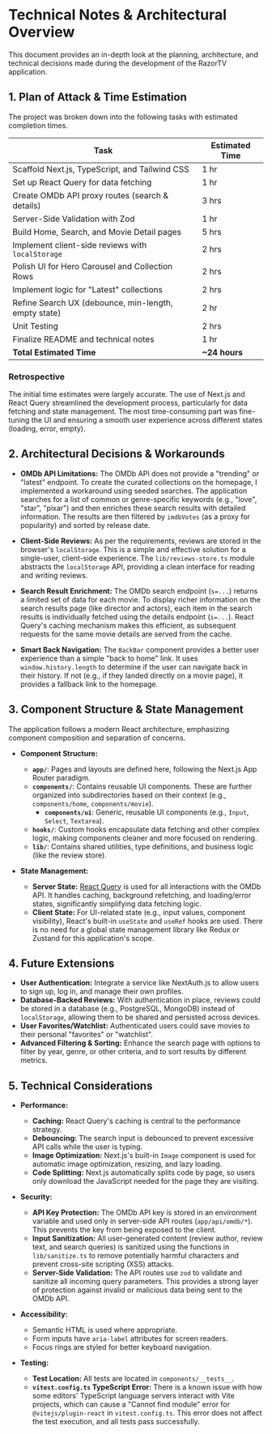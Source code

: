 # Technical Notes & Architectural Overview

This document provides an in-depth look at the planning, architecture, and technical decisions made during the development of the RazorTV application.

## 1. Plan of Attack & Time Estimation

The project was broken down into the following tasks with estimated completion times.

| Task                                                 | Estimated Time |
| ---------------------------------------------------- | -------------- |
| Scaffold Next.js, TypeScript, and Tailwind CSS       | 1 hr           |
| Set up React Query for data fetching                 | 1 hr           |
| Create OMDb API proxy routes (search & details)      | 3 hrs          |
| Server-Side Validation with Zod                      | 1 hr           |
| Build Home, Search, and Movie Detail pages           | 5 hrs          |
| Implement client-side reviews with `localStorage`    | 2 hrs          |
| Polish UI for Hero Carousel and Collection Rows      | 2 hrs          |
| Implement logic for "Latest" collections             | 2 hrs          |
| Refine Search UX (debounce, min-length, empty state) | 2 hr           |
| Unit Testing                                         | 2 hrs          |
| Finalize README and technical notes                  | 1 hr           |
| **Total Estimated Time**                             | **~24 hours**  |

### Retrospective

The initial time estimates were largely accurate. The use of Next.js and React Query streamlined the development process, particularly for data fetching and state management. The most time-consuming part was fine-tuning the UI and ensuring a smooth user experience across different states (loading, error, empty).

## 2. Architectural Decisions & Workarounds

- **OMDb API Limitations:** The OMDb API does not provide a "trending" or "latest" endpoint. To create the curated collections on the homepage, I implemented a workaround using seeded searches. The application searches for a list of common or genre-specific keywords (e.g., "love", "star", "pixar") and then enriches these search results with detailed information. The results are then filtered by `imdbVotes` (as a proxy for popularity) and sorted by release date.

- **Client-Side Reviews:** As per the requirements, reviews are stored in the browser's `localStorage`. This is a simple and effective solution for a single-user, client-side experience. The `lib/reviews-store.ts` module abstracts the `localStorage` API, providing a clean interface for reading and writing reviews.

- **Search Result Enrichment:** The OMDb search endpoint (`s=...`) returns a limited set of data for each movie. To display richer information on the search results page (like director and actors), each item in the search results is individually fetched using the details endpoint (`i=...`). React Query's caching mechanism makes this efficient, as subsequent requests for the same movie details are served from the cache.

- **Smart Back Navigation:** The `BackBar` component provides a better user experience than a simple "back to home" link. It uses `window.history.length` to determine if the user can navigate back in their history. If not (e.g., if they landed directly on a movie page), it provides a fallback link to the homepage.

## 3. Component Structure & State Management

The application follows a modern React architecture, emphasizing component composition and separation of concerns.

- **Component Structure:**

  - **`app/`**: Pages and layouts are defined here, following the Next.js App Router paradigm.
  - **`components/`**: Contains reusable UI components. These are further organized into subdirectories based on their context (e.g., `components/home`, `components/movie`).
    - **`components/ui`**: Generic, reusable UI components (e.g., `Input`, `Select`, `Textarea`).
  - **`hooks/`**: Custom hooks encapsulate data fetching and other complex logic, making components cleaner and more focused on rendering.
  - **`lib/`**: Contains shared utilities, type definitions, and business logic (like the review store).

- **State Management:**
  - **Server State:** [React Query](https://tanstack.com/query/v5) is used for all interactions with the OMDb API. It handles caching, background refetching, and loading/error states, significantly simplifying data fetching logic.
  - **Client State:** For UI-related state (e.g., input values, component visibility), React's built-in `useState` and `useRef` hooks are used. There is no need for a global state management library like Redux or Zustand for this application's scope.

## 4. Future Extensions

- **User Authentication:** Integrate a service like NextAuth.js to allow users to sign up, log in, and manage their own profiles.
- **Database-Backed Reviews:** With authentication in place, reviews could be stored in a database (e.g., PostgreSQL, MongoDB) instead of `localStorage`, allowing them to be shared and persisted across devices.
- **User Favorites/Watchlist:** Authenticated users could save movies to their personal "favorites" or "watchlist".
- **Advanced Filtering & Sorting:** Enhance the search page with options to filter by year, genre, or other criteria, and to sort results by different metrics.

## 5. Technical Considerations

- **Performance:**

  - **Caching:** React Query's caching is central to the performance strategy.
  - **Debouncing:** The search input is debounced to prevent excessive API calls while the user is typing.
  - **Image Optimization:** Next.js's built-in `Image` component is used for automatic image optimization, resizing, and lazy loading.
  - **Code Splitting:** Next.js automatically splits code by page, so users only download the JavaScript needed for the page they are visiting.

- **Security:**

  - **API Key Protection:** The OMDb API key is stored in an environment variable and used only in server-side API routes (`app/api/omdb/*`). This prevents the key from being exposed to the client.
  - **Input Sanitization:** All user-generated content (review author, review text, and search queries) is sanitized using the functions in `lib/sanitize.ts` to remove potentially harmful characters and prevent cross-site scripting (XSS) attacks.
  - **Server-Side Validation:** The API routes use `zod` to validate and sanitize all incoming query parameters. This provides a strong layer of protection against invalid or malicious data being sent to the OMDb API.

- **Accessibility:**

  - Semantic HTML is used where appropriate.
  - Form inputs have `aria-label` attributes for screen readers.
  - Focus rings are styled for better keyboard navigation.

- **Testing:**
  - **Test Location:** All tests are located in `components/__tests__`.
  - **`vitest.config.ts` TypeScript Error:** There is a known issue with how some editors' TypeScript language servers interact with Vite projects, which can cause a "Cannot find module" error for `@vitejs/plugin-react` in `vitest.config.ts`. This error does not affect the test execution, and all tests pass successfully.
